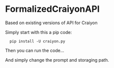 # FormalizedCraiyonAPI
Based on existing versions of API for Craiyon

Simply start with this a pip code: 
```
  pip install -U craiyon.py
```

Then you can run the code...

And simply change the prompt and storaging path. 
